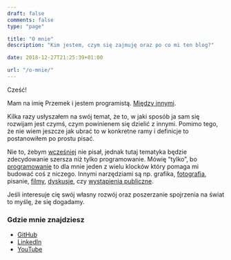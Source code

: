 ```yaml
---
draft: false
comments: false
type: "page"

title: "O mnie"
description: "Kim jestem, czym się zajmuję oraz po co mi ten blog?"

date: 2018-12-27T21:25:39+01:00

url: "/o-mnie/"
---
```


Cześć!

Mam na imię Przemek i jestem programistą. [Między innymi](https://www.linkedin.com/in/psmyrdek/).

Kilka razy usłyszałem na swój temat, że to, w jaki sposób ja sam się rozwijam jest czymś, czym powinienem się dzielić z innymi. Pomimo tego, że nie wiem jeszcze jak ubrać to w konkretne ramy i definicje to postanowiłem po prostu pisać. 

Nie to, żebym [wcześniej](http://poznajprogramowanie.pl) nie pisał, jednak tutaj tematyka będzie zdecydowanie szersza niż tylko programowanie. Mówię “tylko”, bo [programowanie](https://github.com/psmyrdek) to dla mnie jeden z wielu klocków który pomaga mi budować coś z niczego. Innymi narzędziami są np. grafika, [fotografia](https://www.instagram.com/psmyrdek/), pisanie, [filmy](https://www.youtube.com/c/przemeksmyrdek), [dyskusje](https://twitter.com/psmyrdek), czy [wystąpienia publiczne](https://github.com/psmyrdek/talks/).

Jeśli interesuje cię swój własny rozwój oraz poszerzanie spojrzenia na świat to myślę, że się dogadamy.

### Gdzie mnie znajdziesz

* [GitHub](https://github.com/psmyrdek/)
* [LinkedIn](https://www.linkedin.com/in/psmyrdek/)
* [YouTube](https://www.youtube.com/c/przemeksmyrdek)